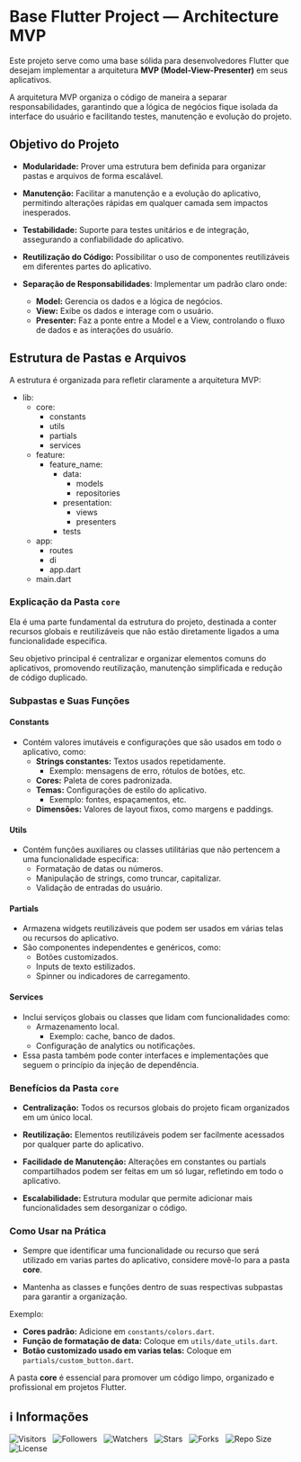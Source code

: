 <!-- Título -->
# Base Flutter Project — Architecture MVP

Este projeto serve como uma base sólida para desenvolvedores Flutter que desejam implementar a arquitetura **MVP (Model-View-Presenter)** em seus aplicativos.

A arquitetura MVP organiza o código de maneira a separar responsabilidades, garantindo que a lógica de negócios fique isolada da interface do usuário e facilitando testes, manutenção e evolução do projeto.

## Objetivo do Projeto

* **Modularidade:** Prover uma estrutura bem definida para organizar pastas e arquivos de forma escalável.

* **Manutenção:** Facilitar a manutenção e a evolução do aplicativo, permitindo alterações rápidas em qualquer camada sem impactos inesperados.

* **Testabilidade:** Suporte para testes unitários e de integração, assegurando a confiabilidade do aplicativo.

* **Reutilização do Código:** Possibilitar o uso de componentes reutilizáveis em diferentes partes do aplicativo.

* **Separação de Responsabilidades**: Implementar um padrão claro onde:
  * **Model:** Gerencia os dados e a lógica de negócios.
  * **View:** Exibe os dados e interage com o usuário.
  * **Presenter:** Faz a ponte entre a Model e a View, controlando o fluxo de dados e as interações do usuário.

## Estrutura de Pastas e Arquivos

A estrutura é organizada para refletir claramente a arquitetura MVP:

* lib:
  * core:
    * constants
    * utils
    * partials
    * services
  * feature:
    * feature_name:
      * data:
        * models
        * repositories
      * presentation:
        * views
        * presenters
      * tests
  * app:
    * routes
    * di
    * app.dart
  * main.dart

### Explicação da Pasta `core`

Ela é uma parte fundamental da estrutura do projeto, destinada a conter recursos globais e reutilizáveis que não estão diretamente ligados a uma funcionalidade especifica.

Seu objetivo principal é centralizar e organizar elementos comuns do aplicativos, promovendo reutilização, manutenção simplificada e redução de código duplicado.

### Subpastas e Suas Funções

#### Constants

* Contém valores imutáveis e configurações que são usados em todo o aplicativo, como:
  * **Strings constantes:** Textos usados repetidamente.
    * Exemplo: mensagens de erro, rótulos de botões, etc.
  * **Cores:** Paleta de cores padronizada.
  * **Temas:** Configurações de estilo do aplicativo.
    * Exemplo: fontes, espaçamentos, etc.
  * **Dimensões:** Valores de layout fixos, como margens e paddings.

#### Utils

* Contém funções auxiliares ou classes utilitárias que não pertencem a uma funcionalidade especifica:
  * Formatação de datas ou números.
  * Manipulação de strings, como truncar, capitalizar.
  * Validação de entradas do usuário.

#### Partials

* Armazena widgets reutilizáveis que podem ser usados em várias telas ou recursos do aplicativo.
* São componentes independentes e genéricos, como:
  * Botões customizados.
  * Inputs de texto estilizados.
  * Spinner ou indicadores de carregamento.

#### Services

* Inclui serviços globais ou classes que lidam com funcionalidades como:
  * Armazenamento local.
    * Exemplo: cache, banco de dados.
  * Configuração de analytics ou notificações.
* Essa pasta também pode conter interfaces e implementações que seguem o princípio da injeção de dependência.

### Benefícios da Pasta `core`

* **Centralização:** Todos os recursos globais do projeto ficam organizados em um único local.

* **Reutilização:** Elementos reutilizáveis podem ser facilmente acessados por qualquer parte do aplicativo.

* **Facilidade de Manutenção:** Alterações em constantes ou partials compartilhados podem ser feitas em um só lugar, refletindo em todo o aplicativo.

* **Escalabilidade:** Estrutura modular que permite adicionar mais funcionalidades sem desorganizar o código.

### Como Usar na Prática

* Sempre que identificar uma funcionalidade ou recurso que será utilizado em varias partes do aplicativo, considere movê-lo para a pasta **core**.

* Mantenha as classes e funções dentro de suas respectivas subpastas para garantir a organização.

Exemplo:

* **Cores padrão:** Adicione em `constants/colors.dart`.
* **Função de formatação de data:** Coloque em `utils/date_utils.dart`.
* **Botão customizado usado em varias telas:** Coloque em `partials/custom_button.dart`.

A pasta **core** é essencial para promover um código limpo, organizado e profissional em projetos Flutter.

<!-- Informações -->
## &#8505; Informações

![Visitors](https://api.visitorbadge.io/api/visitors?path=Devsgeeknerd%2Fbas-flu-pro-mvp-pro-pro&label=Visitantes&labelColor=%23700070&labelStyle=none&countColor=%23000fff&style=plastic&color=%23ffffff "Total de Visitantes")
&nbsp;
![Followers](https://img.shields.io/github/followers/Devsgeeknerd?style=p&label=Seguidores&labelColor=800080&color=000fff "Total de Seguidores")
&nbsp;
![Watchers](https://img.shields.io/github/watchers/Devsgeeknerd/bas-flu-pro-mvp-pro-pro?style=p&label=Observadores&labelColor=800080&color=000fff "Total de Observadores")
&nbsp;
![Stars](https://img.shields.io/github/stars/Devsgeeknerd/bas-flu-pro-mvp-pro-pro?style=p&label=Estrelas&labelColor=800080&color=000fff "Total de Estrelas")
&nbsp;
![Forks](https://img.shields.io/github/forks/Devsgeeknerd/bas-flu-pro-mvp-pro-pro?style=p&label=Bifurcações&labelColor=800080&color=000fff "Total de Bifurcações")
&nbsp;
![Repo Size](https://img.shields.io/github/repo-size/Devsgeeknerd/bas-flu-pro-mvp-pro-pro?style=p&label=Tamanho&labelColor=800080&color=000fff "Tamanho do Repositório")
&nbsp;
![License](https://img.shields.io/github/license/Devsgeeknerd/bas-flu-pro-mvp-pro-pro?style=p&label=Licença&labelColor=800080&color=000fff "Licença do Repositório")
